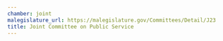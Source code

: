 ```yaml
---
chamber: joint
malegislature_url: https://malegislature.gov/Committees/Detail/J23
title: Joint Committee on Public Service
---
```

